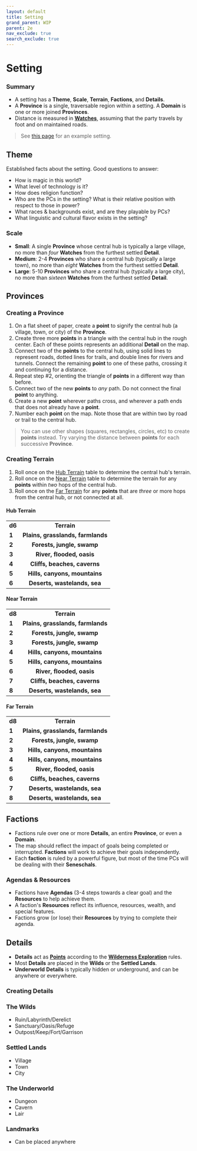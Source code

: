 ```yaml
---
layout: default
title: Setting
grand_parent: WIP
parent: 2e
nav_exclude: true
search_exclude: true
---
```


# Setting

### Summary
- A setting has a **Theme**, **Scale**, **Terrain**, **Factions**, and **Details**.
- A **Province** is a single, traversable region within a setting. A **Domain** is one or more joined **Provinces**.
- Distance is measured in [**Watches**](/wip/2e/wilderness-exploration/#travel), assuming that the party travels by foot and on maintained roads.

> See [this page](/wip/2e/example-setting) for an example setting.

## Theme
Established facts about the setting. Good questions to answer: 
- How is magic in this world?
- What level of technology is it?
- How does religion function?
- Who are the PCs in the setting? What is their relative position with respect to those in power?
- What races & backgrounds exist, and are they playable by PCs?
- What linguistic and cultural flavor exists in the setting?

### Scale
- **Small**: A single **Province** whose central hub is typically a large village, no more than _four_ **Watches** from the furthest settled **Detail**.  
- **Medium**: 2-4 **Provinces** who share a central hub (typically a large town), no more than _eight_ **Watches** from the furthest settled **Detail**.
- **Large**: 5-10 **Provinces** who share a central hub (typically a large city), no more than _sixteen_ **Watches** from the furthest settled **Detail**.

## Provinces

### Creating a Province
1. On a flat sheet of paper, create a **point** to signify the central hub (a village, town, or city) of the **Province**.
2. Create three more **points** in a triangle with the central hub in the rough center. Each of these points represents an additional **Detail** on the map. 
3. Connect two of the **points** to the central hub, using solid lines to represent roads, dotted lines for trails, and double lines for rivers and tunnels. Connect the remaining **point** to one of these paths, crossing it and continuing for a distance. 
4. Repeat step #2, orienting the triangle of **points** in a different way than before. 
5. Connect two of the new **points** to _any_ path. Do not connect the final **point** to anything. 
6. Create a new **point** wherever paths cross, and wherever a path ends that does not already have a **point**. 
7. Number each **point** on the map. Note those that are within two by road or trail to the central hub. 

> You can use other shapes (squares, rectangles, circles, etc) to create **points** instead. Try varying the distance between **points** for each successive **Province**.

### Creating Terrain
1. Roll once on the [Hub Terrain](#hub-terrain) table to determine the central hub's terrain. 
2. Roll once on the [Near Terrain](#near-terrain) table to determine the terrain for any **points** within _two_ hops of the central hub.
3. Roll once on the [Far Terrain](#far-terrain) for any **points** that are _three_ or more hops from the central hub, or not connected at all.

#### Hub Terrain

|        |                                   |
| ------ | :-------------------------------: |
| **d6** |            **Terrain**            |
| **1**  | **Plains, grasslands, farmlands** |
| **2**  |    **Forests, jungle, swamp**     |
| **3**  |     **River, flooded, oasis**     |
| **4**  |   **Cliffs, beaches, caverns**    |
| **5**  |   **Hills, canyons, mountains**   |
| **6**  |   **Deserts, wastelands, sea**    |

#### Near Terrain

|        |                |
| ------ | :------------: |
| **d8** | **Terrain**   |
| **1**  | **Plains, grasslands, farmlands**   |
| **2**  | **Forests, jungle, swamp**   |
| **3**  | **Forests, jungle, swamp**   |
| **4**  |  **Hills, canyons, mountains**  |
| **5**  |  **Hills, canyons, mountains**  |
| **6**  |   **River, flooded, oasis** |
| **7**  |  **Cliffs, beaches, caverns** |
| **8**  | **Deserts, wastelands, sea**  |

#### Far Terrain

|        |                |
| ------ | :------------: |
| **d8** |  **Terrain**   |
| **1**  | **Plains, grasslands, farmlands**   |
| **2**  | **Forests, jungle, swamp**   |
| **3**  |  **Hills, canyons, mountains**   |
| **4**  |  **Hills, canyons, mountains**   |
| **5**  | **River, flooded, oasis**  |
| **6**  | **Cliffs, beaches, caverns** |
| **7**  | **Deserts, wastelands, sea** |
| **8**  | **Deserts, wastelands, sea** |

## Factions
- Factions rule over one or more **Details**, an entire **Province**, or even a **Domain**. 
- The map should reflect the impact of goals being completed or interrupted. **Factions** will work to achieve their goals independently.
- Each **faction** is ruled by a powerful figure, but most of the time PCs will be dealing with their **Seneschals**. 

### Agendas & Resources
- Factions have **Agendas** (3-4 steps towards a clear goal) and the **Resources** to help achieve them. 
- A faction's **Resources** reflect its influence, resources, wealth, and special features. 
- Factions grow (or lose) their **Resources** by trying to complete their agenda. 

## Details
- **Details** act as [**Points**](/wip/2e/wilderness-exploration/#points) according to the [**Wilderness Exploration**](/wip/2e/wilderness-exploration) rules.
- Most **Details** are placed in the **Wilds** or the **Settled Lands**.  
- **Underworld** **Details** is typically hidden or underground, and can be anywhere or everywhere.

### Creating Details

### The Wilds
- Ruin/Labyrinth/Derelict
- Sanctuary/Oasis/Refuge
- Outpost/Keep/Fort/Garrison

### Settled Lands
- Village
- Town
- City

### The Underworld
- Dungeon
- Cavern
- Lair

### Landmarks
- Can be placed anywhere



